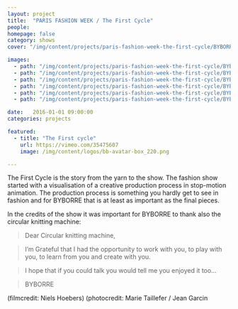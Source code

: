 ```yaml
---
layout: project
title:  "PARIS FASHION WEEK / The First Cycle"
people:
homepage: false
category: shows
cover: "/img/content/projects/paris-fashion-week-the-first-cycle/BYBORRE_ZAN2946.jpg"

images:
  - path: "/img/content/projects/paris-fashion-week-the-first-cycle/BYBORRE_ZAN2906.jpg"
  - path: "/img/content/projects/paris-fashion-week-the-first-cycle/BYBORRE_ZAN2910.jpg"
  - path: "/img/content/projects/paris-fashion-week-the-first-cycle/BYBORRE_ZAN2916.jpg"
  - path: "/img/content/projects/paris-fashion-week-the-first-cycle/BYBORRE_ZAN2930.jpg"
  - path: "/img/content/projects/paris-fashion-week-the-first-cycle/BYBORRE_ZAN2934.jpg"
  - path: "/img/content/projects/paris-fashion-week-the-first-cycle/BYBORRE_ZAN2946.jpg"

date:   2016-01-01 09:00:00
categories: projects

featured:
  - title: "The First cycle"
    url: https://vimeo.com/35475607
    image: /img/content/logos/bb-avatar-box_220.png

---
```


The First Cycle is the story from the yarn to the show. The fashion show started with a visualisation of a creative
production process in stop-motion animation. The production process is something you hardly get to see in fashion and
for BYBORRE that is at least as important as the final pieces.

In the credits of the show it was important for BYBORRE to thank also the circular knitting machine:

> Dear Circular knitting machine,

> I’m Grateful that I had the opportunity
  to work with you, to play with you,
  to learn from you and create with you.

> I hope that if you could talk you would
  tell me you enjoyed it too…

> BYBORRE

(filmcredit: Niels Hoebers)
(photocredit: Marie Taillefer / Jean Garcin
